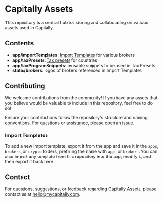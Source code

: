 # Capitally Assets

This repository is a central hub for storing and collaborating on various assets used in Capitally.

## Contents

- **app/importTemplates**: [Import Templates](https://www.mycapitally.com/help/import-from-a-broker) for various brokers
- **app/taxPresets**: [Tax presets](https://www.mycapitally.com/help/tax-presets) for countries
- **app/taxProgramSnippets**: reusable snippets to be used in Tax Presets
- **static/brokers**: logos of brokers referenced in Import Templates

## Contributing

We welcome contributions from the community! If you have any assets that you believe would be valuable to include in this repository, feel free to do so!

Ensure your contributions follow the repository's structure and naming conventions. For questions or assistance, please open an issue.

### Import Templates

To add a new import template, export it from the app and save it in the `apps`, `brokers`, or `crypto` folders, prefixing the name with `app-` or `broker-`. You can also import any template from this repository into the app, modify it, and then export it back here.

## Contact

For questions, suggestions, or feedback regarding Capitally Assets, please contact us at [hello@mycapitally.com](mailto:hello@mycapitally.com).
